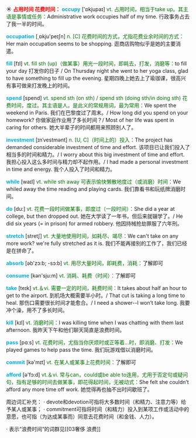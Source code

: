 ☀ <font color="red">**占用时间 花费时间：**</font>
<font color="sky blue">**occupy**</font> ['ɒkjupaɪ] 
<font color="rgb(227, 108, 9)">vt. 占用时间，相当于take up。其主语是事情或任务：</font>Administrative work occupies half of my time. 行政事务占去了我一半的时间。

<font color="sky blue">**occupation**</font> [͵ɒkju'peɪʃn] 
<font color="rgb(227, 108, 9)">n. [C] 花费时间的方式，尤指花费业余时间的方式：</font>Her main occupation seems to be shopping. 逛商店购物似乎是她的主要消遣。

<font color="sky blue">**fill**</font> [fɪl] 
<font color="rgb(227, 108, 9)">vt. fill sth (up)（做某事）用光一段时间，即耗去，打发，消磨等：</font>to fill your day 打发你的日子 / On Thursday night she went to her yoga class, glad to have something to fill up the evening. 星期四晚上她去上了瑜珈课，很高兴有事可做来打发晚上的时间。

<font color="sky blue">**spend**</font> [spend] 
<font color="rgb(227, 108, 9)">vt. spend sth (on sth) / spend sth (doing sth/in doing sth) 花费时间，度过。其主语是人。是此义的常规用词，最为常用：</font>We spent the weekend in Paris. 我们在巴黎度过了周末。/ How long did you spend on your homework? 你做家庭作业用了多长时间？/ Most of her life was spent in caring for others. 她大半辈子的时间都用来照顾别人了。
           
<font color="sky blue">**investment**</font> [ɪnˈvestmənt]
<font color="rgb(227, 108, 9)">n. [U, C]（时间上的）投入：</font>The project has demanded considerable investment of time and effort. 该项目已让我们投入了相当多的时间和精力。/ I worry about this big investment of time and effort. 我担心投入这么多时间与精力却不起作用。/ I had made a personal investment in time and energy. 我个人投入了时间和精力。

<font color="sky blue">**while**</font> [waɪl] 
<font color="rgb(227, 108, 9)">vt. while sth away 可表示愉快懒散地度过（或消磨）时间：</font>We whiled away the time reading and playing cards. 我们靠看书和玩纸牌消磨时间。

<font color="sky blue">**do**</font> [du:] 
<font color="rgb(227, 108, 9)">vt. 花费一段时间做某事，即度过（一段时间）：</font>She did a year at college, but then dropped out. 她在大学读了一年书，但后来就辍学了。/ He did six years (= in prison) for armed robbery. 他因持械抢劫罪服了六年刑。 

<font color="sky blue">**stretch**</font> [stretʃ]
<font color="rgb(227, 108, 9)">vt. 大量地使用时间，如耗尽、竭尽：</font>We can't take on any more work? we're fully stretched as it is. 我们不能再接别的工作了，我们已经是在拼命了。

<font color="sky blue">**absorb**</font> [əb'zɔ:b; -sɔ:b] 
<font color="rgb(227, 108, 9)">vt. 用尽大量时间，即耗费，消耗：</font>了解即可

<font color="sky blue">**consume**</font> [kən'sju:m] 
<font color="rgb(227, 108, 9)">vt. 消耗、耗费（时间）：</font>了解即可

<font color="sky blue">**take**</font> [teɪk] 
<font color="rgb(227, 108, 9)">vt.＆vi. 需要一定的时间，耗费时间：</font>It takes about half an hour to get to the airport. 到机场大概需要半小时。/ That cut is taking a long time to heal. 那伤口需要很长时间才能愈合。/ I need a shower--I won’t take long. 我要冲个澡，用不了多长时间。

<font color="sky blue">**kill**</font> [kɪl] 
<font color="rgb(227, 108, 9)">vt. 消磨时间：</font>I was killing time when I was chatting with them last afternoon. 我昨天下午和他们聊天简直是浪费时间。 

<font color="sky blue">**pass**</font> [pɑːs] 
<font color="rgb(227, 108, 9)">vt. 花费时间，尤指当你厌烦时或正等着…时，即消磨、打发：</font>We played games to help pass the time. 我们玩游戏借以消磨时间。

<font color="sky blue">**commit**</font> [kə'mɪt] 
<font color="rgb(227, 108, 9)">vt. 在某人或某事上花费时间：</font>了解即可

<font color="sky blue">**afford**</font> [ə'fɔ:d] 
<font color="rgb(227, 108, 9)">vt.＆vi. 常与can，could或be able to连用，尤用于否定句或疑问句，指有足够的时间去做某事，即花得起时间，无被动式：</font>She felt she couldn’t afford any more time off work. 她觉得再也抽不出时间歇班了。

周边词汇补充：
· devote和devotion可指将大多数时间（和精力、注意力等）给予某人或某事；
· commitment可指将时间（和精力）投入到某项工作或活动中的意愿，也可指（为达成某事而）同意去花费时间（和金钱、人力）。

· 表示“浪费时间”的词群见[[03奢侈 浪费]]
